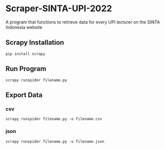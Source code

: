 # Scraper-SINTA-UPI-2022
A program that functions to retrieve data for every UPI lecturer on the SINTA Indonesia website

## Scrapy Installation
    pip install scrapy

## Run Program
    scrapy runspider filename.py
    
## Export Data
### csv
    scrapy runspider filename.py -o filename.csv
### json
    scrapy runspider filename.py -o filename.json
    
